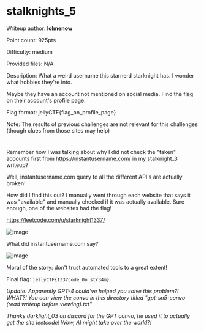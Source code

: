 # stalknights_5
Writeup author: **lolmenow**

Point count: 925pts

Difficulty: medium

Provided files: N/A

Description: What a weird username this starnerd starknight has. I wonder what hobbies they're into.

Maybe they have an account not mentioned on social media. Find the flag on their account's profile page.

Flag format: jellyCTF{flag_on_profile_page}

Note: The results of previous challenges are not relevant for this challenges (though clues from those sites may help)

# 

Remember how I was talking about why I did not check the "taken" accounts first from https://instantusername.com/ in my stalknight_3 writeup?

Well, instantusername.com query to all the different API's are actually broken!

How did I find this out? I manually went through each website that says it was "available" and manually checked if it was actually available. Sure enough, one of the websites had the flag!

https://leetcode.com/u/starknight1337/

![image](https://github.com/sa1181405/pbchocolate-private-writeups/assets/170969470/06190cf8-9d1e-4c3b-a3b4-d94289543d46)

What did instantusername.com say?

![image](https://github.com/sa1181405/pbchocolate-private-writeups/assets/170969470/756dc4e4-8255-4920-a17f-1b60a7a1c1ed)

Moral of the story: don't trust automated tools to a great extent!

Final flag: `jellyCTF{1337code_0n_str34m}`

*Update: Apparently GPT-4 could've helped you solve this problem?! WHAT?! You can view the convo in this directory titled "gpt-sn5-convo (read writeup before viewing).txt"*

*Thanks darklight_03 on discord for the GPT convo, he used it to actually get the site leetcode! Wow, AI might take over the world?!*
